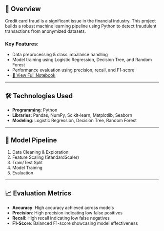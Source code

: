 ## 🧠 Overview

Credit card fraud is a significant issue in the financial industry. This project builds a robust machine learning pipeline using Python to detect fraudulent transactions from anonymized datasets.

### Key Features:
- Data preprocessing & class imbalance handling
- Model training using Logistic Regression, Decision Tree, and Random Forest
- Performance evaluation using precision, recall, and F1-score
- [🔗 View Full Notebook](https://github.com/dominator1920/credit-card-fraud-detection/blob/main/CreditCardFrauddete.ipynb)

---

## 🛠️ Technologies Used

- **Programming**: Python  
- **Libraries**: Pandas, NumPy, Scikit-learn, Matplotlib, Seaborn  
- **Modeling**: Logistic Regression, Decision Tree, Random Forest

---

## 🔄 Model Pipeline

1. Data Cleaning & Exploration  
2. Feature Scaling (StandardScaler)  
3. Train/Test Split  
4. Model Training  
5. Evaluation

---

## 📈 Evaluation Metrics

- **Accuracy**: High accuracy achieved across models  
- **Precision**: High precision indicating low false positives  
- **Recall**: High recall indicating low false negatives  
- **F1-Score**: Balanced F1-score showcasing model effectiveness
